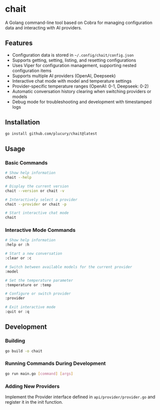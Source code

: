 # chait

A Golang command-line tool based on Cobra for managing configuration data and interacting with AI providers.

## Features

- Configuration data is stored in `~/.config/chait/config.json`
- Supports getting, setting, listing, and resetting configurations
- Uses Viper for configuration management, supporting nested configuration items
- Supports multiple AI providers (OpenAI, Deepseek)
- Interactive chat mode with model and temperature settings
- Provider-specific temperature ranges (OpenAI: 0-1, Deepseek: 0-2)
- Automatic conversation history clearing when switching providers or models
- Debug mode for troubleshooting and development with timestamped logs

## Installation

```bash
go install github.com/plucury/chait@latest
```

## Usage

### Basic Commands

```bash
# Show help information
chait --help

# Display the current version
chait --version or chait -v

# Interactively select a provider
chait --provider or chait -p

# Start interactive chat mode
chait
```

### Interactive Mode Commands

```bash
# Show help information
:help or :h

# Start a new conversation
:clear or :c

# Switch between available models for the current provider
:model

# Set the temperature parameter
:temperature or :temp

# Configure or switch provider
:provider

# Exit interactive mode
:quit or :q
```

## Development

### Building

```bash
go build -o chait
```

### Running Commands During Development

```bash
go run main.go [command] [args]
```

### Adding New Providers

Implement the Provider interface defined in `api/provider/provider.go` and register it in the init function.
